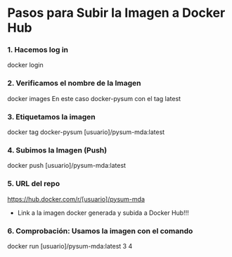 # Pasos para Subir la Imagen a Docker Hub

### 1. Hacemos log in
docker login
### 2. Verificamos el nombre de la Imagen
docker images
En este caso docker-pysum con el tag latest
### 3. Etiquetamos la imagen
docker tag docker-pysum [usuario]/pysum-mda:latest
### 4. Subimos la Imagen (Push)
docker push [usuario]/pysum-mda:latest
### 5. URL del repo
https://hub.docker.com/r/[usuario]/pysum-mda           
- Link a la imagen docker generada y subida a Docker Hub!!!
### 6. Comprobación: Usamos la imagen con el comando
docker run [usuario]/pysum-mda:latest 3 4